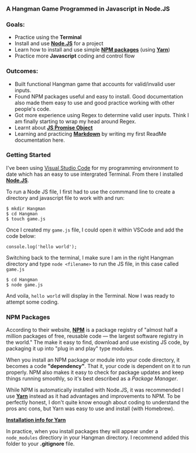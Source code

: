### A Hangman Game Programmed in Javascript in Node.JS

### Goals: 
* Practice using the **Terminal**
* Install and use [**Node.JS**][node link] for a project
* Learn how to install and use simple [**NPM packages**][npm link] (using [**Yarn**][yarn link])
* Practice more **Javascript** coding and control flow

### Outcomes:
* Built functional Hangman game that accounts for valid/invalid user inputs.
* Found NPM packages useful and easy to install. Good documentation also made them easy to use and good practice working with other people's code. 
* Got more experience using Regex to determine valid user inputs. Think I am finally starting to wrap my head around Regex.
* Learnt about [**JS Promise Object**](https://developer.mozilla.org/en-US/docs/Web/JavaScript/Reference/Global_Objects/Promise)
* Learning and practicing [**Markdown**](https://www.markdowntutorial.com/) by writing my first ReadMe documentation here. 


### Getting Started

I've been using [Visual Studio Code](https://www.visualstudio.com/) for my programming environment to date which has an easy to use intergrated Terminal. From there I installed [**Node.JS**][node link].

To run a Node JS file, I first had to use the commmand line to create a directory and javascript file to work with and run: 

```
$ mkdir Hangman
$ cd Hangman
$ touch game.js
```

Once I created my ```game.js``` file, I could open it within VSCode and add the code below: 

```
console.log('hello world');
```

Switching back to the terminal, I make sure I am in the right Hangman directory and type ```node <filename>``` to run the JS file, in this case called ```game.js```

```
$ cd Hangman
$ node game.js
```

And voila, ```hello world``` will display in the Terminal.  Now I was ready to attempt some coding. 

### NPM Packages

According to their website, [**NPM**][npm link] is a package registry of "almost half a million packages of free, reusable code — the largest software registry in the world." The make it easy to find, download and use existing JS code, by packaging it up into "plug in and play" type modules. 

When you install an NPM package or module into your code directory, it becomes a code **"dependency"**. That it, your code is dependent on it to run properly. NPM also makes it easy to check for package updates and keep things running smoothly, so it's best described as a *Package Manager*.

While NPM is automatically installed with Node.JS, it was recommended I use [**Yarn**][yarn link] instead as it had advantages and improvements to NPM. To be perfectly honest, I don't quite know enough about coding to understand the pros anc cons, but Yarn was easy to use and install (with Homebrew). 

[**Installation info for Yarn**][yarn link]

In practice, when you install packages they will appear under a ```node_modules``` directiory in your Hangman directory. I recommend added this folder to your **.gitignore** file. 


[yarn link]: https://yarnpkg.com/en/docs/getting-started
[npm link]: https://www.npmjs.com/
[node link]: https://nodejs.org/en/
